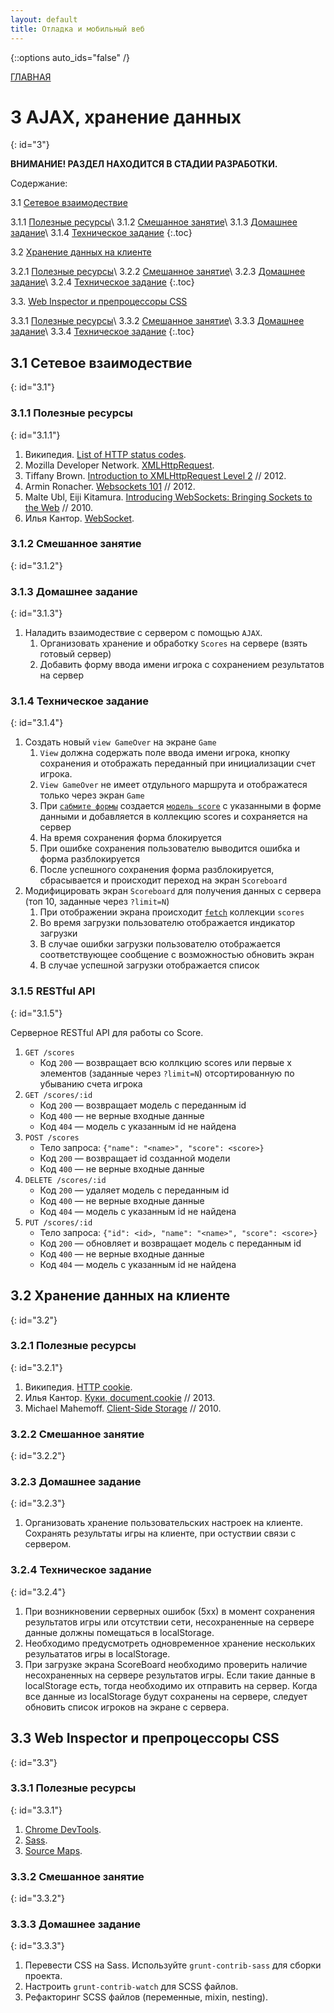 ```yaml
---
layout: default
title: Отладка и мобильный веб
---
```


{::options auto_ids="false" /}

[ГЛАВНАЯ](/)

# 3 AJAX, хранение данных
{: id="3"}

**ВНИМАНИЕ! РАЗДЕЛ НАХОДИТСЯ В СТАДИИ РАЗРАБОТКИ.**

Содержание:

3.1 [Сетевое взаимодествие](#3.1)

3.1.1 [Полезные ресурсы](#3.1.1)\\
3.1.2 [Смешанное занятие](#3.1.2)\\
3.1.3 [Домашнее задание](#3.1.3)\\
3.1.4 [Техническое задание](#3.1.4)
{:.toc}

3.2 [Хранение данных на клиенте](#3.2)

3.2.1 [Полезные ресурсы](#3.2.1)\\
3.2.2 [Смешанное занятие](#3.2.2)\\
3.2.3 [Домашнее задание](#3.2.3)\\
3.2.4 [Техническое задание](#3.2.4)
{:.toc}

3.3. [Web Inspector и препроцессоры CSS](#3.3)

3.3.1 [Полезные ресурсы](#3.3.1)\\
3.3.2 [Смешанное занятие](#3.3.2)\\
3.3.3 [Домашнее задание](#3.3.3)\\
3.3.4 [Техническое задание](#3.3.4)
{:.toc}

## 3.1 Сетевое взаимодествие
{: id="3.1"}

### 3.1.1 Полезные ресурсы
{: id="3.1.1"}

1. Википедия. [List of HTTP status codes](http://en.wikipedia.org/wiki/HTTP_status_code).
2. Mozilla Developer Network. [XMLHttpRequest](https://developer.mozilla.org/en-US/docs/Web/API/XMLHttpRequest).
3. Tiffany Brown. [Introduction to XMLHttpRequest Level 2](http://dev.opera.com/articles/view/xhr2/) // 2012.
3. Armin Ronacher. [Websockets 101](http://lucumr.pocoo.org/2012/9/24/websockets-101/) // 2012.
4. Malte Ubl, Eiji Kitamura. [Introducing WebSockets: Bringing Sockets to the Web](http://www.html5rocks.com/en/tutorials/websockets/basics/) // 2010.
5. Илья Кантор. [WebSocket](http://learn.javascript.ru/websockets).

### 3.1.2 Смешанное занятие
{: id="3.1.2"}

### 3.1.3 Домашнее задание
{: id="3.1.3"}

1. Наладить взаимодествие с сервером с помощью `AJAX`.
    1. Организовать хранение и обработку `Scores` на сервере (взять готовый сервер)
    2. Добавить форму ввода имени игрока с сохранением результатов на сервер

### 3.1.4 Техническое задание
{: id="3.1.4"}

1. Создать новый `view GameOver` на экране `Game`
    1. `View` должна содержать поле ввода имени игрока, кнопку сохранения и отображать переданный при инициализации счет игрока.
    2. `View GameOver` не имеет отдульного маршрута и отображатеся только через экран `Game`
    2. При [`сабмите формы`](http://learn.javascript.ru/forms-methods) создается [`модель score`](http://backbonejs.org/#Collection-create) с указанными в форме данными и добавляется в коллекцию scores и сохраняется на сервер
    3. На время сохранения форма блокируется
    4. При ошибке сохранения пользователю выводится ошибка и форма разблокируется
    5. После успешного сохранения форма разблокируется, сбрасывается и происходит переход на экран `Scoreboard`
2. Модифицировать экран `Scoreboard` для получения данных с сервера (топ 10, заданные через `?limit=N`)
    1. При отображении экрана происходит [`fetch`](http://backbonejs.org/#Collection-fetch) коллекции `scores`
    2. Во время загрузки пользователю отображается индикатор загрузки
    3. В случае ошибки загрузки пользователю отображается соответствующее сообщение с возможностью обновить экран
    4. В случае успешной загрузки отображается список

### 3.1.5 RESTful API
{: id="3.1.5"}

Серверное RESTful API для работы со Score.

1. `GET /scores`
    + Код `200` — возвращает всю коллкцию scores или первые x элементов (заданные через `?limit=N`) отсортированную по убыванию счета игрока
2. `GET /scores/:id`
    + Код `200` — возвращает модель с переданным id
    + Код `400` — не верные входные данные
    + Код `404` — модель с указанным id не найдена
3. `POST /scores`
    + Тело запроса: `{"name": "<name>", "score": <score>}`
    + Код `200` — возвращает id созданной модели
    + Код `400` — не верные входные данные
4. `DELETE /scores/:id`
    + Код `200` — удаляет модель с переданным id
    + Код `400` — не верные входные данные
    + Код `404` — модель с указанным id не найдена
5. `PUT /scores/:id`
    + Тело запроса: `{"id": <id>, "name": "<name>", "score": <score>}`
    + Код `200` — обновляет и возвращает модель с переданным id
    + Код `400` — не верные входные данные
    + Код `404` — модель с указанным id не найдена

## 3.2 Хранение данных на клиенте
{: id="3.2"}

### 3.2.1 Полезные ресурсы
{: id="3.2.1"}

1. Википедия. [HTTP cookie](http://ru.wikipedia.org/wiki/HTTP_cookie).
2. Илья Кантор. [Куки, document.cookie](http://learn.javascript.ru/cookie) // 2013.
3. Michael Mahemoff. [Client-Side Storage](http://www.html5rocks.com/en/tutorials/offline/storage) // 2010.

### 3.2.2 Смешанное занятие
{: id="3.2.2"}

### 3.2.3 Домашнее задание
{: id="3.2.3"}

1. Организовать хранение пользовательских настроек на клиенте. Сохранять результаты игры на клиенте, при остуствии связи с сервером.

### 3.2.4 Техническое задание
{: id="3.2.4"}

1. При возникновении серверных ошибок (5хх) в момент сохранения результатов игры или отсутствии сети, несохраненные на сервере данные должны помещаться в localStorage.
2. Необходимо предусмотреть одновременное хранение нескольких резульататов игры в localStorage.
3. При загрузке экрана ScoreBoard необходимо проверить наличие несохраненных на сервере результатов игры. Если такие данные в localStorage есть, тогда необходимо их отправить на сервер. Когда все данные из localStorage будут сохранены на сервере, следует обновить список игроков на экране с сервера.

## 3.3 Web Inspector и препроцессоры CSS
{: id="3.3"}

### 3.3.1 Полезные ресурсы
{: id="3.3.1"}

1. [Chrome DevTools](https://developers.google.com/chrome-developer-tools/).
2. [Sass](http://sass-lang.com).
2. [Source Maps](https://developers.google.com/chrome-developer-tools/docs/css-preprocessors).

### 3.3.2 Смешанное занятие
{: id="3.3.2"}

<!--
- WebInspector (demo).
    + breakpoints
    + source maps
    + overrides
- Sass
    + mixins
-->

### 3.3.3 Домашнее задание
{: id="3.3.3"}

1. Перевести CSS на Sass. Используйте `grunt-contrib-sass` для сборки проекта.
2. Настроить `grunt-contrib-watch` для SCSS файлов.
3. Рефакторинг SCSS файлов (переменные, mixin, nesting).


